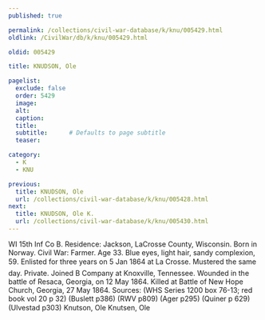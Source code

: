 ```yaml
---
published: true

permalink: /collections/civil-war-database/k/knu/005429.html
oldlink: /CivilWar/db/k/knu/005429.html

oldid: 005429

title: KNUDSON, Ole

pagelist:
  exclude: false
  order: 5429
  image: 
  alt:
  caption:
  title:
  subtitle:      # Defaults to page subtitle
  teaser:

category: 
  - K 
  - KNU

previous:
  title: KNUDSON, Ole
  url: /collections/civil-war-database/k/knu/005428.html  
next:
  title: KNUDSON, Ole K.
  url: /collections/civil-war-database/k/knu/005430.html   
---
```

WI 15th Inf Co B. Residence: Jackson, LaCrosse County, Wisconsin. Born in Norway. Civil War: Farmer. Age 33. Blue eyes, light hair, sandy complexion, 5&#146;9&#148;. Enlisted for three years on 5 Jan 1864 at La Crosse. Mustered the same day. Private. Joined B Company at Knoxville, Tennessee. Wounded in the battle of Resaca, Georgia, on 12 May 1864. Killed at Battle of New Hope Church, Georgia, 27 May 1864. Sources: (WHS Series 1200 box 76-13; red book vol 20 p 32) (Buslett p386) (RWV p809) (Ager p295) (Quiner p 629) (Ulvestad p303) &#147;Knutson, Ole&#148; &#147;Knutsen, Ole&#148;